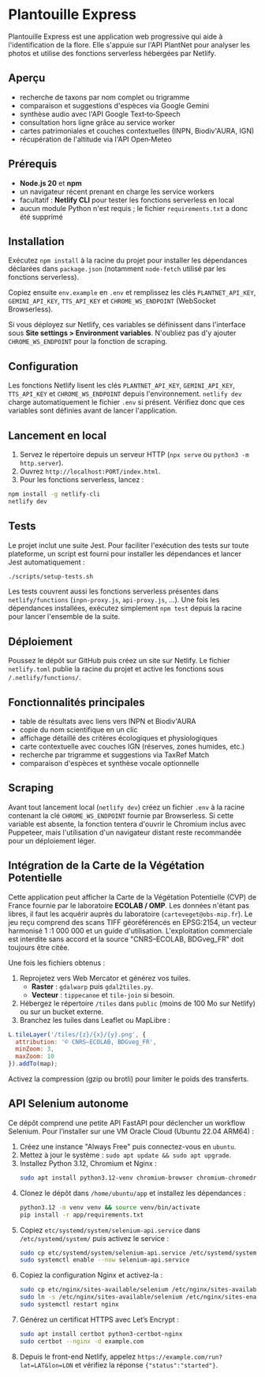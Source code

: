 # Plantouille Express

Plantouille Express est une application web progressive qui aide à l'identification de la flore. Elle s'appuie sur l'API PlantNet pour analyser les photos et utilise des fonctions serverless hébergées par Netlify.

## Aperçu

- recherche de taxons par nom complet ou trigramme
- comparaison et suggestions d'espèces via Google Gemini
- synthèse audio avec l'API Google Text‑to‑Speech
- consultation hors ligne grâce au service worker
- cartes patrimoniales et couches contextuelles (INPN, Biodiv'AURA, IGN)
- récupération de l'altitude via l'API Open‑Meteo

## Prérequis

- **Node.js 20** et **npm**
- un navigateur récent prenant en charge les service workers
- facultatif : **Netlify CLI** pour tester les fonctions serverless en local
- aucun module Python n'est requis ; le fichier `requirements.txt` a donc été supprimé

## Installation

Exécutez `npm install` à la racine du projet pour installer les dépendances
déclarées dans `package.json` (notamment `node-fetch` utilisé par les fonctions
serverless).

Copiez ensuite `env.example` en `.env` et remplissez les clés
`PLANTNET_API_KEY`, `GEMINI_API_KEY`, `TTS_API_KEY` et
`CHROME_WS_ENDPOINT` (WebSocket Browserless).

Si vous déployez sur Netlify, ces variables se définissent dans l'interface sous
**Site settings > Environment variables**. N'oubliez pas d'y ajouter
`CHROME_WS_ENDPOINT` pour la fonction de scraping.

## Configuration

Les fonctions Netlify lisent les clés `PLANTNET_API_KEY`, `GEMINI_API_KEY`,
`TTS_API_KEY` et `CHROME_WS_ENDPOINT` depuis l'environnement.
`netlify dev` charge automatiquement le fichier `.env` si présent. Vérifiez donc
que ces variables sont définies avant de lancer l'application.

## Lancement en local

1. Servez le répertoire depuis un serveur HTTP (`npx serve` ou `python3 -m http.server`).
2. Ouvrez `http://localhost:PORT/index.html`.
3. Pour les fonctions serverless, lancez :

```bash
npm install -g netlify-cli
netlify dev
```

## Tests


Le projet inclut une suite Jest. Pour faciliter l'exécution des tests sur
toute plateforme, un script est fourni pour installer les dépendances et
lancer Jest automatiquement :

```bash
./scripts/setup-tests.sh
```

Les tests couvrent aussi les fonctions serverless présentes dans `netlify/functions` (`inpn-proxy.js`, `api-proxy.js`, ...).
Une fois les dépendances installées, exécutez simplement `npm test` depuis la racine pour lancer l'ensemble de la suite.

## Déploiement

Poussez le dépôt sur GitHub puis créez un site sur Netlify. Le fichier `netlify.toml` publie la racine du projet et active les fonctions sous `/.netlify/functions/`.

## Fonctionnalités principales

- table de résultats avec liens vers INPN et Biodiv'AURA
- copie du nom scientifique en un clic
- affichage détaillé des critères écologiques et physiologiques
- carte contextuelle avec couches IGN (réserves, zones humides, etc.)
- recherche par trigramme et suggestions via TaxRef Match
- comparaison d'espèces et synthèse vocale optionnelle

## Scraping

Avant tout lancement local (`netlify dev`) créez un fichier `.env` à la racine
contenant la clé `CHROME_WS_ENDPOINT` fournie par Browserless.
Si cette variable est absente, la fonction tentera d'ouvrir le
Chromium inclus avec Puppeteer, mais l'utilisation d'un navigateur
distant reste recommandée pour un déploiement léger.

## Intégration de la Carte de la Végétation Potentielle

Cette application peut afficher la Carte de la Végétation Potentielle (CVP)
de France fournie par le laboratoire **ECOLAB / OMP**. Les données n'étant
pas libres, il faut les acquérir auprès du laboratoire
(`carteveget@obs-mip.fr`). Le jeu reçu comprend des scans TIFF
géoréférencés en EPSG:2154, un vecteur harmonisé 1 :1 000 000 et un guide
d'utilisation. L'exploitation commerciale est interdite sans accord et la
source "CNRS–ECOLAB, BDGveg_FR" doit toujours être citée.

Une fois les fichiers obtenus :

1. Reprojetez vers Web Mercator et générez vos tuiles.
   - **Raster** : `gdalwarp` puis `gdal2tiles.py`.
   - **Vecteur** : `tippecanoe` et `tile-join` si besoin.
2. Hébergez le répertoire `/tiles` dans `public` (moins de 100 Mo sur
   Netlify) ou sur un bucket externe.
3. Branchez les tuiles dans Leaflet ou MapLibre :

```js
L.tileLayer('/tiles/{z}/{x}/{y}.png', {
  attribution: '© CNRS–ECOLAB, BDGveg_FR',
  minZoom: 3,
  maxZoom: 10
}).addTo(map);
```

Activez la compression (gzip ou brotli) pour limiter le poids des transferts.


## API Selenium autonome

Ce dépôt comprend une petite API FastAPI pour déclencher un workflow Selenium. Pour l’installer sur une VM Oracle Cloud (Ubuntu 22.04 ARM64) :

1. Créez une instance "Always Free" puis connectez-vous en `ubuntu`.
2. Mettez à jour le système : `sudo apt update && sudo apt upgrade`.
3. Installez Python 3.12, Chromium et Nginx :
   ```bash
   sudo apt install python3.12-venv chromium-browser chromium-chromedriver nginx
   ```
4. Clonez le dépôt dans `/home/ubuntu/app` et installez les dépendances :
   ```bash
   python3.12 -m venv venv && source venv/bin/activate
   pip install -r app/requirements.txt
   ```
5. Copiez `etc/systemd/system/selenium-api.service` dans `/etc/systemd/system/` puis activez le service :
   ```bash
   sudo cp etc/systemd/system/selenium-api.service /etc/systemd/system/
   sudo systemctl enable --now selenium-api.service
   ```
6. Copiez la configuration Nginx et activez-la :
   ```bash
   sudo cp etc/nginx/sites-available/selenium /etc/nginx/sites-available/
   sudo ln -s /etc/nginx/sites-available/selenium /etc/nginx/sites-enabled/
   sudo systemctl restart nginx
   ```
7. Générez un certificat HTTPS avec Let’s Encrypt :
   ```bash
   sudo apt install certbot python3-certbot-nginx
   sudo certbot --nginx -d example.com
   ```
8. Depuis le front-end Netlify, appelez `https://example.com/run?lat=LAT&lon=LON` et vérifiez la réponse `{"status":"started"}`.

